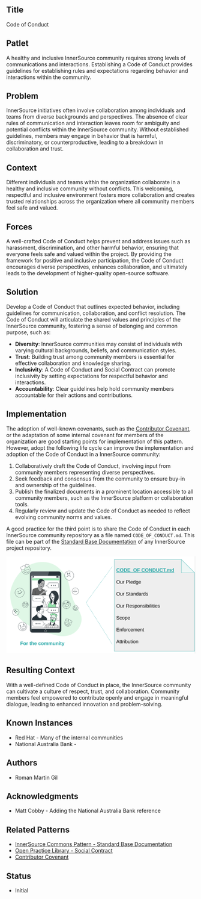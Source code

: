 ## Title

Code of Conduct

## Patlet

A healthy and inclusive InnerSource community requires strong levels of communications and interactions.
Establishing a Code of Conduct provides guidelines for establishing rules and expectations regarding
behavior and interactions within the community.

## Problem

InnerSource initiatives often involve collaboration among individuals and teams from diverse backgrounds
and perspectives. The absence of clear rules of communication and interaction leaves room for ambiguity and
potential conflicts within the InnerSource community. Without established guidelines, members may engage
in behavior that is harmful, discriminatory, or counterproductive, leading to a breakdown in collaboration and trust.

## Context

Different individuals and teams within the organization collaborate in a healthy and inclusive community
without conflicts. This welcoming, respectful and inclusive environment fosters more collaboration and
creates trusted relationships across the organization where all community members feel safe and valued.

## Forces

A well-crafted Code of Conduct helps prevent and address issues such as harassment, discrimination, and
other harmful behavior, ensuring that everyone feels safe and valued within the project. By providing the
framework for positive and inclusive participation, the Code of Conduct encourages diverse perspectives,
enhances collaboration, and ultimately leads to the development of higher-quality open-source software.

## Solution

Develop a Code of Conduct that outlines expected behavior, including guidelines for communication, collaboration,
and conflict resolution. The Code of Conduct will articulate the shared values and principles of the
InnerSource community, fostering a sense of belonging and common purpose, such as:

- **Diversity**: InnerSource communities may consist of individuals with varying cultural backgrounds, beliefs, and communication styles.
- **Trust**: Building trust among community members is essential for effective collaboration and knowledge sharing.
- **Inclusivity**: A Code of Conduct and Social Contract can promote inclusivity by setting expectations for respectful behavior and interactions.
- **Accountability**: Clear guidelines help hold community members accountable for their actions and contributions.

## Implementation

The adoption of well-known covenants, such as the [Contributor Covenant](https://www.contributor-covenant.org/), or
the adaptation of some internal covenant for members of the organization are good starting points for
implementation of this pattern. However, adopt the following life cycle can improve the implementation and
adoption of the Code of Conduct in a InnerSource community:

1. Collaboratively draft the Code of Conduct, involving input from community members representing diverse perspectives.
2. Seek feedback and consensus from the community to ensure buy-in and ownership of the guidelines.
3. Publish the finalized documents in a prominent location accessible to all community members, such as the InnerSource platform or collaboration tools.
4. Regularly review and update the Code of Conduct as needed to reflect evolving community norms and values.

A good practice for the third point is to share the Code of Conduct in each InnerSource community repository as a file
named `CODE_OF_CONDUCT.md`. This file can be part of the [Standard Base Documentation](https://patterns.innersourcecommons.org/p/base-documentation)
of any InnerSource project repository.

![CODE_OF_CONDUCT.md](../../assets/img/code-of-conduct/CODE_OF_CONDUCT-for-the-community.png)

## Resulting Context

With a well-defined Code of Conduct in place, the InnerSource community can cultivate a culture of respect, trust,
and collaboration. Community members feel empowered to contribute openly and engage in meaningful dialogue,
leading to enhanced innovation and problem-solving.

## Known Instances

- Red Hat - Many of the internal communities
- National Australia Bank - 

## Authors

- Roman Martin Gil

## Acknowledgments

- Matt Cobby - Adding the National Australia Bank reference

## Related Patterns

- [InnerSource Commons Pattern - Standard Base Documentation](https://patterns.innersourcecommons.org/p/base-documentation)
- [Open Practice Library - Social Contract](https://openpracticelibrary.com/practice/social-contract/)
- [Contributor Covenant](https://www.contributor-covenant.org/)

## Status

- Initial
